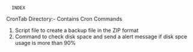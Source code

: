       INDEX
      
CronTab Directory:- Contains Cron Commands 
1. Script file to create a backup file in the ZIP format
2. Command to check disk space and send a alert message if disk spce usage is more than 90%
